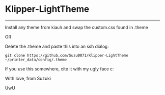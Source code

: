 # Klipper-LightTheme
----------------------------------------------------------
Install any theme from kiauh and swap the custom.css found in .theme

OR

Delete the .theme and paste this into an ssh dialog:


```
git clone https://github.com/Suzu0071/Klipper-LightTheme ~/printer_data/config/.theme
```

If you use this somewhere, cite it with my ugly face c:

With love, from Suzuki

UwU
